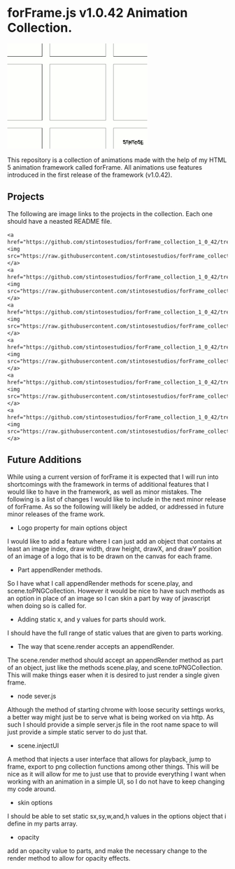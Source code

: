 # forFrame.js v1.0.42 Animation Collection.

![logo](https://raw.githubusercontent.com/stintosestudios/forFrame_collection_1_0_42/master/projects/logo/gifs/gif_1_320.gif)

This repository is a collection of animations made with the help of my HTML 5 animation framework called forFrame. All animations use features introduced in the first release of the framework (v1.0.42).

## Projects

The following are image links to the projects in the collection. Each one should have a neasted README file.

<div>

    <a href="https://github.com/stintosestudios/forFrame_collection_1_0_42/tree/master/projects/logo"><img src="https://raw.githubusercontent.com/stintosestudios/forFrame_collection_1_0_42/master/projects/logo/thum_128.png"></a>
    <a href="https://github.com/stintosestudios/forFrame_collection_1_0_42/tree/master/projects/fractal_1"><img src="https://raw.githubusercontent.com/stintosestudios/forFrame_collection_1_0_42/master/projects/fractal_1/thum_128.png"></a>
    <a href="https://github.com/stintosestudios/forFrame_collection_1_0_42/tree/master/projects/circle_pointer"><img src="https://raw.githubusercontent.com/stintosestudios/forFrame_collection_1_0_42/master/projects/circle_pointer/thum_128.png"></a>
    <a href="https://github.com/stintosestudios/forFrame_collection_1_0_42/tree/master/projects/the_canvas"><img src="https://raw.githubusercontent.com/stintosestudios/forFrame_collection_1_0_42/master/projects/the_canvas/thum_128.png"></a>
    <a href="https://github.com/stintosestudios/forFrame_collection_1_0_42/tree/master/projects/sections"><img src="https://raw.githubusercontent.com/stintosestudios/forFrame_collection_1_0_42/master/projects/sections/thum_128.png"></a>
    <a href="https://github.com/stintosestudios/forFrame_collection_1_0_42/tree/master/projects/chicken"><img src="https://raw.githubusercontent.com/stintosestudios/forFrame_collection_1_0_42/master/projects/chicken/thum_128.png"></a>

</div>

## Future Additions

While using a current version of forFrame it is expected that I will run into shortcomings with the framework in terms of additional features that I would like to have in the framework, as well as minor mistakes. The following is a list of changes I would like to include in the next minor release of forFrame. As so the following will likely be added, or addressed in future minor releases of the frame work.

* Logo property for main options object

I would like to add a feature where I can just add an object that contains at least an image index, draw width, draw height, drawX, and drawY position of an image of a logo that is to be drawn on the canvas for each frame.

* Part appendRender methods.

So I have what I call appendRender methods for scene.play, and scene.toPNGCollection. However it would be nice to have such methods as an option in place of an image so I can skin a part by way of javascript when doing so is called for.

* Adding static x, and y values for parts should work.

I should have the full range of static values that are given to parts working.

* The way that scene.render accepts an appendRender.

The scene.render method should accept an appendRender method as part of an object, just like the methods scene.play, and scene.toPNGCollection. This will make things easer when it is desired to just render a single given frame.

* node sever.js

Although the method of starting chrome with loose security settings works, a better way might just be to serve what is being worked on via http. As such I should provide a simple server.js file in the root name space to will just provide a simple static server to do just that.

* scene.injectUI

A method that injects a user interface that allows for playback, jump to frame, export to png collection functions among other things. This will be nice as it will allow for me to just use that to provide everything I want when working with an animation in a simple UI, so I do not have to keep changing my code around.

* skin options

I should be able to set static sx,sy,w,and,h values in the options object that i define in my parts array.

* opacity

add an opacity value to parts, and make the necessary change to the render method to allow for opacity effects.
